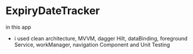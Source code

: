 # ExpiryDateTracker

in this app 
 - i used clean architecture, MVVM, dagger Hilt, dataBinding, foreground Service, workManager, navigation Component and Unit Testing
 
